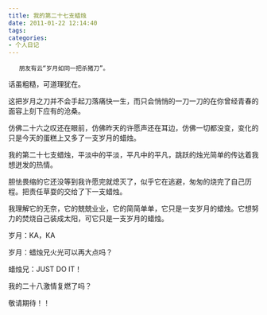 ```yaml
---
title: 我的第二十七支蜡烛
date: 2011-01-22 12:14:40
tags:
categories:
- 个人日记
---
```

       朋友有云“岁月如同一把杀猪刀”。 

  话虽粗糙，可道理犹在。 

  这把岁月之刀并不会手起刀落痛快一生，而只会悄悄的一刀一刀的在你曾经青春的面容上刻下应有的沧桑。 

  仿佛二十六之叹还在眼前，仿佛昨天的许愿声还在耳边，仿佛一切都没变，变化的只是今天的蛋糕上又多了一支岁月的蜡烛。 

  我的第二十七支蜡烛，平淡中的平淡，平凡中的平凡，跳跃的烛光简单的传达着我想迸发的热情。 

  胆怯畏缩的它还没等到我许愿完就熄灭了，似乎它在逃避，匆匆的烧完了自己历程。把责任草耍的交给了下一支蜡烛。 

  我理解它的无奈，它的兢兢业业，它的简简单单，它只是一支岁月的蜡烛。它想努力的焚烧自己装成太阳，可它只是一支岁月的蜡烛。 

  

  岁月：KA，KA 

  岁月：蜡烛兄火光可以再大点吗？ 

  蜡烛兄：JUST DO IT！ 

  

  我的二十八激情复燃了吗？ 

  敬请期待！！ 

